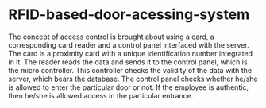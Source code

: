 # RFID-based-door-acessing-system
The concept of access control is brought about using a card, a corresponding card reader and a control panel interfaced with the server. The card is a proximity card with a unique identification number integrated in it. The reader reads the data and sends it to the control panel, which is the micro controller. This controller checks the validity of the data with the server, which bears the database. The control panel checks whether he/she is allowed to enter the particular door or not. If the employee is authentic, then he/she is allowed access in the particular entrance.
